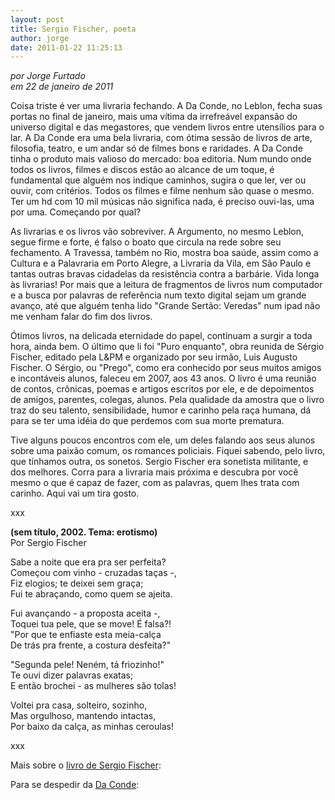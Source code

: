 ```yaml
---
layout: post
title: Sergio Fischer, poeta
author: jorge
date: 2011-01-22 11:25:13
---
```

*por Jorge Furtado*\
*em 22 de janeiro de 2011*

Coisa triste é ver uma livraria fechando. A Da Conde, no Leblon, fecha suas portas no final de janeiro, mais uma vítima da irrefreável expansão do universo digital e das megastores, que vendem livros entre utensílios para o lar. A Da Conde era uma bela livraria, com ótima sessão de livros de arte, filosofia, teatro, e um andar só de filmes bons e raridades. A Da Conde tinha o produto mais valioso do mercado: boa editoria. Num mundo onde todos os livros, filmes e discos estão ao alcance de um toque, é fundamental que alguém nos indique caminhos, sugira o que ler, ver ou ouvir, com critérios. Todos os filmes e filme nenhum são quase o mesmo. Ter um hd com 10 mil músicas não significa nada, é preciso ouvi-las, uma por uma. Começando por qual?

As livrarias e os livros vão sobreviver. A Argumento, no mesmo Leblon, segue firme e forte, é falso o boato que circula na rede sobre seu fechamento. A Travessa, também no Rio, mostra boa saúde, assim como a Cultura e a Palavraria em Porto Alegre, a Livraria da Vila, em São Paulo e tantas outras bravas cidadelas da resistência contra a barbárie. Vida longa às livrarias! Por mais que a leitura de fragmentos de livros num computador e a busca por palavras de referência num texto digital sejam um grande avanço, até que alguém tenha lido "Grande Sertão: Veredas" num ipad não me venham falar do fim dos livros.

Ótimos livros, na delicada eternidade do papel, continuam a surgir a toda hora, ainda bem. O último que li foi "Puro enquanto", obra reunida de Sérgio Fischer, editado pela L&PM e organizado por seu irmão, Luis Augusto Fischer. O Sérgio, ou "Prego", como era conhecido por seus muitos amigos e incontáveis alunos, faleceu em 2007, aos 43 anos. O livro é uma reunião de contos, crônicas, poemas e artigos escritos por ele, e de depoimentos de amigos, parentes, colegas, alunos. Pela qualidade da amostra que o livro traz do seu talento, sensibilidade, humor e carinho pela raça humana, dá para se ter uma idéia do que perdemos com sua morte prematura.

Tive alguns poucos encontros com ele, um deles falando aos seus alunos sobre uma paixão comum, os romances policiais. Fiquei sabendo, pelo livro, que tínhamos outra, os sonetos. Sergio Fischer era sonetista militante, e dos melhores. Corra para a livraria mais próxima e descubra por você mesmo o que é capaz de fazer, com as palavras, quem lhes trata com carinho. Aqui vai um tira gosto.

x﻿xx

**(sem título, 2002. Tema: erotismo)**\
Por Sergio Fischer

Sabe a noite que era pra ser perfeita?\
Começou com vinho - cruzadas taças -,\
Fiz elogios; te deixei sem graça;\
Fui te abraçando, como quem se ajeita.

Fui avançando - a proposta aceita -,\
Toquei tua pele, que se move! É falsa?!\
"Por que te enfiaste esta meia-calça\
De trás pra frente, a costura desfeita?"

"Segunda pele! Neném, tá friozinho!"\
Te ouvi dizer palavras exatas;\
E então brochei - as mulheres são tolas!

Voltei pra casa, solteiro, sozinho,\
Mas orgulhoso, mantendo intactas,\
Por baixo da calça, as minhas ceroulas!

xxx

Mais sobre o [livro de Sergio Fischer](http://www.lpm-editores.com.br/site/default.asp?Template=../livros/layout_produto.asp&CategoriaID=817051&ID=538299):

Para se despedir da [Da Conde](http://www.daconde.art.br/):